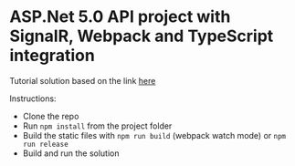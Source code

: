 # ASP.Net 5.0 API project with SignalR, Webpack and TypeScript integration

Tutorial solution based on the link [here](https://docs.microsoft.com/en-us/aspnet/core/tutorials/signalr-typescript-webpack?view=aspnetcore-5.0&tabs=visual-studio)

Instructions:
- Clone the repo
- Run `npm install` from the project folder
- Build the static files with `npm run build` (webpack watch mode) or `npm run release`
- Build and run the solution
